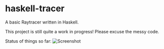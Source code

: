 haskell-tracer
==============

A basic Raytracer written in Haskell.

This project is still quite a work in progress! Please excuse the messy code.

Status of things so far:
![Screenshot](img/shader1.png)
